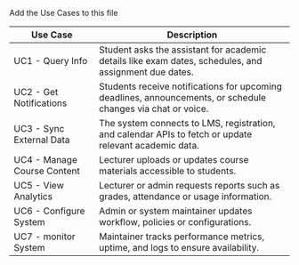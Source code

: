 Add the Use Cases to this file

|     Use Case                |                                   Description                                                  |
|-----------------------------|------------------------------------------------------------------------------------------------|
| UC1 - Query Info            | Student asks the assistant for academic details like exam dates, schedules, and assignment due dates.
| UC2 - Get Notifications     | Students receive notifications for upcoming deadlines, announcements, or schedule changes via chat or voice.  
| UC3 - Sync External Data    | The system connects to LMS, registration, and calendar APIs to fetch or update relevant academic data. 
| UC4 - Manage Course Content | Lecturer uploads or updates course materials accessible to students. 
| UC5 - View Analytics        | Lecturer or admin requests reports such as grades, attendance or usage information.
| UC6 - Configure System      | Admin or system maintainer updates workflow, policies or configurations.  
| UC7 - monitor System        | Maintainer tracks performance metrics, uptime, and logs to ensure availability. 

